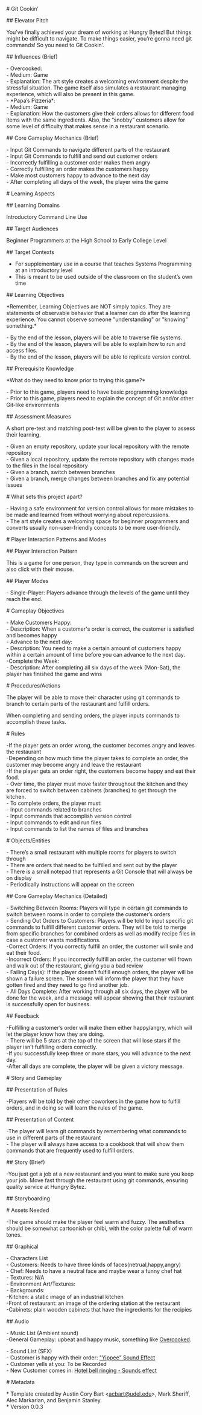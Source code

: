 \# Git Cookin’

\#\# Elevator Pitch

You’ve finally achieved your dream of working at Hungry Bytez\! But things might be difficult to navigate. To make things easier, you’re gonna need git commands\! So you need to Git Cookin’.

\#\# Influences (Brief)

\- Overcooked:  
  \- Medium: Game  
  \- Explanation: The art style creates a welcoming environment despite the stressful situation. The game itself also simulates a restaurant managing experience, which will also be present in this game.  
\- \*Papa’s Pizzeria\*:  
  \- Medium: Game  
  \- Explanation: How the customers give their orders allows for different food items with the same ingredients. Also, the “snobby” customers allow for some level of difficulty that makes sense in a restaurant scenario.

\#\# Core Gameplay Mechanics (Brief)

\- Input Git Commands to navigate different parts of the restaurant  
\- Input Git Commands to fulfill and send out customer orders  
\- Incorrectly fulfilling a customer order makes them angry  
\- Correctly fulfilling an order makes the customers happy  
\- Make most customers happy to advance to the next day  
\- After completing all days of the week, the player wins the game

\# Learning Aspects

\#\# Learning Domains

Introductory Command Line Use

\#\# Target Audiences

Beginner Programmers at the High School to Early College Level

\#\# Target Contexts

- For supplementary use in a course that teaches Systems Programming at an introductory level  
- This is meant to be used outside of the classroom on the student’s own time

\#\# Learning Objectives

\*Remember, Learning Objectives are NOT simply topics. They are statements of observable behavior that a learner can do after the learning experience. You cannot observe someone "understanding" or "knowing" something.\*

\- By the end of the lesson, players will be able to traverse file systems.  
\- By the end of the lesson, players will be able to explain how to run and access files.  
\- By the end of the lesson, players will be able to replicate version control.

\#\# Prerequisite Knowledge  
   
\*What do they need to know prior to trying this game?\*

\- Prior to this game, players need to have basic programming knowledge  
\- Prior to this game, players need to explain the concept of Git and/or other Git-like environments

\#\# Assessment Measures

A short pre-test and matching post-test will be given to the player to assess their learning. 

\- Given an empty repository, update your local repository with the remote repository  
\- Given a local repository, update the remote repository with changes made to the files in the local repository  
\- Given a branch, switch between branches  
\- Given a branch, merge changes between branches and fix any potential issues

\# What sets this project apart?

\- Having a safe environment for version control allows for more mistakes to be made and learned from without worrying about repercussions.   
\- The art style creates a welcoming space for beginner programmers and converts usually non-user-friendly concepts to be more user-friendly.

\# Player Interaction Patterns and Modes

\#\# Player Interaction Pattern

This is a game for one person, they type in commands on the screen and also click with their mouse.

\#\# Player Modes

\- Single-Player: Players advance through the levels of the game until they reach the end.

\# Gameplay Objectives

\- Make Customers Happy:  
    \- Description: When a customer's order is correct, the customer is satisfied and becomes happy  
\- Advance to the next day:  
    \- Description: You need to make a certain amount of customers happy within a certain amount of time before you can advance to the next day.  
\-Complete the Week:  
   \- Description: After completing all six days of the week (Mon-Sat), the player has finished the game and wins

\# Procedures/Actions

The player will be able to move their character using git commands to branch to certain parts of the restaurant and fulfill orders.

When completing and sending orders, the player inputs commands to accomplish these tasks.

\# Rules

\-If the player gets an order wrong, the customer becomes angry and leaves the restaurant  
\-Depending on how much time the player takes to complete an order, the customer may become angry and leave the restaurant  
\-If the player gets an order right, the customers become happy and eat their food.  
\- Over time, the player must move faster throughout the kitchen and they are forced to switch between cabinets (branches) to get through the kitchen.  
\- To complete orders, the player must:  
\- Input commands related to branches  
\- Input commands that accomplish version control  
\- Input commands to edit and run files  
\- Input commands to list the names of files and branches

\# Objects/Entities

\- There’s a small restaurant with multiple rooms for players to switch through  
\- There are orders that need to be fulfilled and sent out by the player  
\- There is a small notepad that represents a Git Console that will always be on display  
\- Periodically instructions will appear on the screen

\#\# Core Gameplay Mechanics (Detailed)

\- Switching Between Rooms: Players will type in certain git commands to switch between rooms in order to complete the customer’s orders  
\- Sending Out Orders to Customers: Players will be told to input specific git commands to fulfill different customer orders. They will be told to merge from specific branches for combined orders as well as modify recipe files in case a customer wants modifications.   
\-Correct Orders: If you correctly fulfill an order, the customer will smile and eat their food.  
\-Incorrect Orders: If you incorrectly fulfill an order, the customer will frown and walk out of the restaurant, giving you a bad review  
\- Failing Day(s): If the player doesn’t fulfill enough orders, the player will be shown a failure screen. The screen will inform the player that they have gotten fired and they need to go find another job.  
\- All Days Complete: After working through all six days, the player will be done for the week, and a message will appear showing that their restaurant is successfully open for business.

      
\#\# Feedback

\-Fulfilling a customer’s order will make them either happy/angry, which will let the player know how they are doing.  
\- There will be 5 stars at the top of the screen that will lose stars if the player isn’t fulfilling orders correctly.  
\-If you successfully keep three or more stars, you will advance to the next day.  
\-After all days are complete, the player will be given a victory message.

\# Story and Gameplay

\#\# Presentation of Rules

\-Players will be told by their other coworkers in the game how to fulfill orders, and in doing so will learn the rules of the game.

\#\# Presentation of Content

\-The player will learn git commands by remembering what commands to use in different parts of the restaurant  
\- The player will always have access to a cookbook that will show them commands that are frequently used to fulfill orders.

\#\# Story (Brief)

\-You just got a job at a new restaurant and you want to make sure you keep your job. Move fast through the restaurant using git commands, ensuring quality service at Hungry Bytez.

\#\# Storyboarding

\# Assets Needed

\-The game should make the player feel warm and fuzzy. The aesthetics should be somewhat cartoonish or chibi, with the color palette full of warm tones.

\#\# Graphical

\- Characters List  
  \- Customers: Needs to have three kinds of faces(netrual,happy,angry)  
  \- Chef: Needs to have a neutral face and maybe wear a funny chef hat  
\- Textures: N/A  
\- Environment Art/Textures:  
  \- Backgrounds:  
	\-Kitchen: a static image of an industrial kitchen  
	\-Front of restaurant: an image of the ordering station at the restaurant  
	\-Cabinets: plain wooden cabinets that have the ingredients for the recipies  
 

\#\# Audio

\- Music List (Ambient sound)  
	\-General Gameplay: upbeat and happy music, something like [Overcooked](https://www.youtube.com/watch?v=r_3RN7688rE).

  

\- Sound List (SFX)  
  \- Customer is happy with their order: ["Yippee" Sound Effect](https://www.youtube.com/watch?v=d1NjkYjRn34&ab_channel=YTSFX)  
  \- Customer yells at you: To be Recorded  
  \-  New Customer comes in: [Hotel bell ringing - Sounds effect](https://www.youtube.com/watch?v=t7bxsTm4IyM&ab_channel=SparkleNeatcleaningServices)

\# Metadata

\* Template created by Austin Cory Bart \<acbart@udel.edu\>, Mark Sheriff, Alec Markarian, and Benjamin Stanley.  
\* Version 0.0.3  